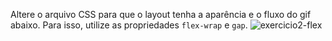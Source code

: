 Altere o arquivo CSS para que o layout tenha a aparência e o fluxo do gif abaixo. 
Para isso, utilize as propriedades `flex-wrap` e `gap`.
![exercicio2-flex](https://user-images.githubusercontent.com/11279432/189551388-b5dee2c9-604c-4251-a0cb-191d6ac922b6.gif)
